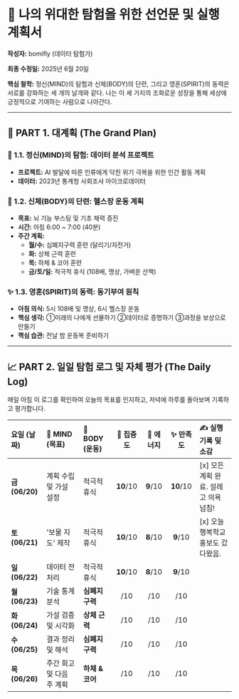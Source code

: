 # 🚀 나의 위대한 탐험을 위한 선언문 및 실행 계획서

**작성자:** bomifly (데이터 탐험가)

**최종 수정일:** 2025년 6월 20일

**핵심 철학:** 정신(MIND)의 탐험과 신체(BODY)의 단련, 그리고 영혼(SPIRIT)의 동력은 서로를 강화하는 세 개의 날개와 같다. 나는 이 세 가지의 조화로운 성장을 통해 세상에 긍정적으로 기여하는 사람으로 나아간다.

---

## 🎯 PART 1. 대계획 (The Grand Plan)

### 🧠 1.1. 정신(MIND)의 탐험: 데이터 분석 프로젝트
- **프로젝트:** AI 발달에 따른 인류에게 닥친 위기 극복을 위한 인간 활동 계획
- **데이터:** 2023년 통계청 사회조사 마이크로데이터

### 💪 1.2. 신체(BODY)의 단련: 헬스장 운동 계획
- **목표:** 뇌 기능 부스팅 및 기초 체력 증진
- **시간:** 아침 6:00 ~ 7:00 (40분)
- **주간 계획:**
  - **월/수:** 심폐지구력 훈련 (달리기/자전거)
  - **화:** 상체 근력 훈련
  - **목:** 하체 & 코어 훈련
  - **금/토/일:** 적극적 휴식 (108배, 명상, 가벼운 산책)

### ✨ 1.3. 영혼(SPIRIT)의 동력: 동기부여 원칙
- **아침 의식:** 5시 108배 및 명상, 6시 헬스장 운동
- **핵심 생각:** ①미래의 나에게 선물하기 ②데이터로 증명하기 ③과정을 보상으로 만들기
- **핵심 습관:** 전날 밤 운동복 준비하기

---

## 📈 PART 2. 일일 탐험 로그 및 자체 평가 (The Daily Log)

매일 아침 이 로그를 확인하여 오늘의 목표를 인지하고, 저녁에 하루를 돌아보며 기록하고 평가합니다.

| 요일 (날짜) | 🧠 MIND (목표) | 💪 BODY (운동) | 🧠 집중도 | 💪 에너지 | ✨ 만족도 | ✍️ 실행 기록 및 소감 |
| :--- | :--- | :--- | :---: | :---: | :---: | :--- |
| **금 (06/20)** | 계획 수립 및 가설 설정 | 적극적 휴식 | **10**/10 | **9**/10 | **10**/10 | [x] 모든 계획 완료. 설레고 의욕 넘침! |
| **토 (06/21)** | '보물 지도' 제작 | 적극적 휴식 | **10**/10 | **8**/10 | **9**/10 | [x] 오늘 행복학교 홍보도 갔다왔음. |
| **일 (06/22)** | 데이터 전처리 | 적극적 휴식 | **10**/10 | **8**/10 | **9**/10 | |
| **월 (06/23)** | 기술 통계 분석 | **심폐지구력** | /10 | /10 | /10 | |
| **화 (06/24)** | 가설 검증 및 시각화 | **상체 근력** | /10 | /10 | /10 | |
| **수 (06/25)** | 결과 정리 및 해석 | **심폐지구력** | /10 | /10 | /10 | |
| **목 (06/26)** | 주간 회고 및 다음 주 계획 | **하체 & 코어** | /10 | /10 | /10 | |
